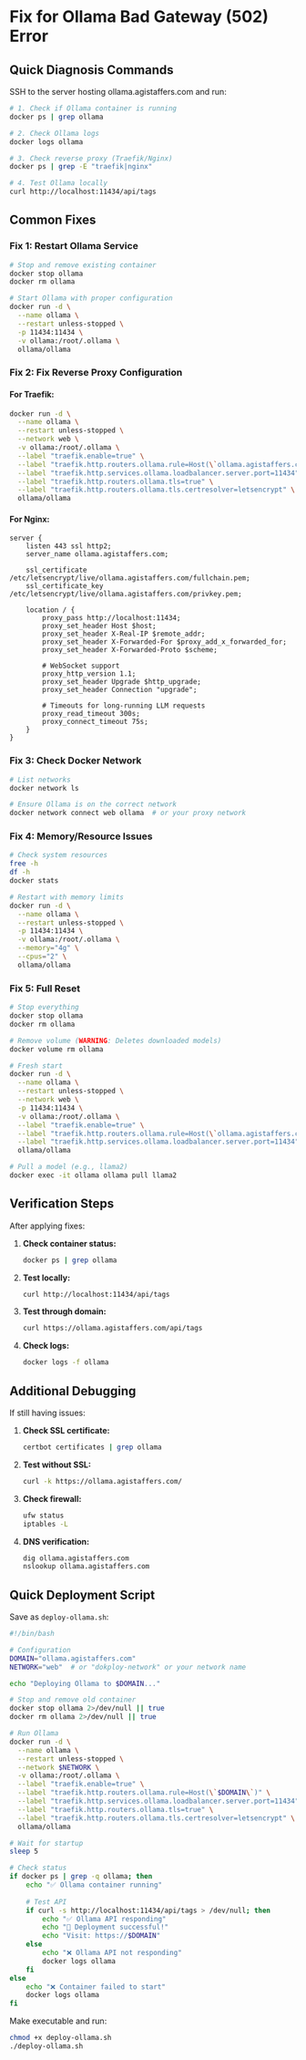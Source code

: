 # Fix for Ollama Bad Gateway (502) Error

## Quick Diagnosis Commands

SSH to the server hosting ollama.agistaffers.com and run:

```bash
# 1. Check if Ollama container is running
docker ps | grep ollama

# 2. Check Ollama logs
docker logs ollama

# 3. Check reverse proxy (Traefik/Nginx)
docker ps | grep -E "traefik|nginx"

# 4. Test Ollama locally
curl http://localhost:11434/api/tags
```

## Common Fixes

### Fix 1: Restart Ollama Service
```bash
# Stop and remove existing container
docker stop ollama
docker rm ollama

# Start Ollama with proper configuration
docker run -d \
  --name ollama \
  --restart unless-stopped \
  -p 11434:11434 \
  -v ollama:/root/.ollama \
  ollama/ollama
```

### Fix 2: Fix Reverse Proxy Configuration

#### For Traefik:
```bash
docker run -d \
  --name ollama \
  --restart unless-stopped \
  --network web \
  -v ollama:/root/.ollama \
  --label "traefik.enable=true" \
  --label "traefik.http.routers.ollama.rule=Host(\`ollama.agistaffers.com\`)" \
  --label "traefik.http.services.ollama.loadbalancer.server.port=11434" \
  --label "traefik.http.routers.ollama.tls=true" \
  --label "traefik.http.routers.ollama.tls.certresolver=letsencrypt" \
  ollama/ollama
```

#### For Nginx:
```nginx
server {
    listen 443 ssl http2;
    server_name ollama.agistaffers.com;
    
    ssl_certificate /etc/letsencrypt/live/ollama.agistaffers.com/fullchain.pem;
    ssl_certificate_key /etc/letsencrypt/live/ollama.agistaffers.com/privkey.pem;
    
    location / {
        proxy_pass http://localhost:11434;
        proxy_set_header Host $host;
        proxy_set_header X-Real-IP $remote_addr;
        proxy_set_header X-Forwarded-For $proxy_add_x_forwarded_for;
        proxy_set_header X-Forwarded-Proto $scheme;
        
        # WebSocket support
        proxy_http_version 1.1;
        proxy_set_header Upgrade $http_upgrade;
        proxy_set_header Connection "upgrade";
        
        # Timeouts for long-running LLM requests
        proxy_read_timeout 300s;
        proxy_connect_timeout 75s;
    }
}
```

### Fix 3: Check Docker Network
```bash
# List networks
docker network ls

# Ensure Ollama is on the correct network
docker network connect web ollama  # or your proxy network
```

### Fix 4: Memory/Resource Issues
```bash
# Check system resources
free -h
df -h
docker stats

# Restart with memory limits
docker run -d \
  --name ollama \
  --restart unless-stopped \
  -p 11434:11434 \
  -v ollama:/root/.ollama \
  --memory="4g" \
  --cpus="2" \
  ollama/ollama
```

### Fix 5: Full Reset
```bash
# Stop everything
docker stop ollama
docker rm ollama

# Remove volume (WARNING: Deletes downloaded models)
docker volume rm ollama

# Fresh start
docker run -d \
  --name ollama \
  --restart unless-stopped \
  --network web \
  -p 11434:11434 \
  -v ollama:/root/.ollama \
  --label "traefik.enable=true" \
  --label "traefik.http.routers.ollama.rule=Host(\`ollama.agistaffers.com\`)" \
  --label "traefik.http.services.ollama.loadbalancer.server.port=11434" \
  ollama/ollama

# Pull a model (e.g., llama2)
docker exec -it ollama ollama pull llama2
```

## Verification Steps

After applying fixes:

1. **Check container status:**
   ```bash
   docker ps | grep ollama
   ```

2. **Test locally:**
   ```bash
   curl http://localhost:11434/api/tags
   ```

3. **Test through domain:**
   ```bash
   curl https://ollama.agistaffers.com/api/tags
   ```

4. **Check logs:**
   ```bash
   docker logs -f ollama
   ```

## Additional Debugging

If still having issues:

1. **Check SSL certificate:**
   ```bash
   certbot certificates | grep ollama
   ```

2. **Test without SSL:**
   ```bash
   curl -k https://ollama.agistaffers.com/
   ```

3. **Check firewall:**
   ```bash
   ufw status
   iptables -L
   ```

4. **DNS verification:**
   ```bash
   dig ollama.agistaffers.com
   nslookup ollama.agistaffers.com
   ```

## Quick Deployment Script

Save as `deploy-ollama.sh`:

```bash
#!/bin/bash

# Configuration
DOMAIN="ollama.agistaffers.com"
NETWORK="web"  # or "dokploy-network" or your network name

echo "Deploying Ollama to $DOMAIN..."

# Stop and remove old container
docker stop ollama 2>/dev/null || true
docker rm ollama 2>/dev/null || true

# Run Ollama
docker run -d \
  --name ollama \
  --restart unless-stopped \
  --network $NETWORK \
  -v ollama:/root/.ollama \
  --label "traefik.enable=true" \
  --label "traefik.http.routers.ollama.rule=Host(\`$DOMAIN\`)" \
  --label "traefik.http.services.ollama.loadbalancer.server.port=11434" \
  --label "traefik.http.routers.ollama.tls=true" \
  --label "traefik.http.routers.ollama.tls.certresolver=letsencrypt" \
  ollama/ollama

# Wait for startup
sleep 5

# Check status
if docker ps | grep -q ollama; then
    echo "✅ Ollama container running"
    
    # Test API
    if curl -s http://localhost:11434/api/tags > /dev/null; then
        echo "✅ Ollama API responding"
        echo "🎉 Deployment successful!"
        echo "Visit: https://$DOMAIN"
    else
        echo "❌ Ollama API not responding"
        docker logs ollama
    fi
else
    echo "❌ Container failed to start"
    docker logs ollama
fi
```

Make executable and run:
```bash
chmod +x deploy-ollama.sh
./deploy-ollama.sh
```